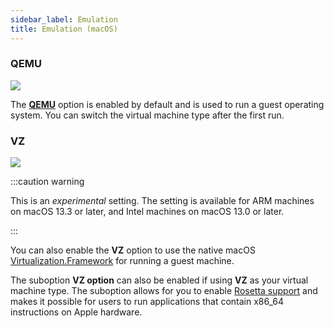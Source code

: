```yaml
---
sidebar_label: Emulation
title: Emulation (macOS)
---
```


<head>
  <link rel="canonical" href="https://docs.rancherdesktop.io/ui/preferences/virtual-machine/emulation"/>
</head>

### QEMU

 ![](https://suse-rancher-media.s3.amazonaws.com/desktop/v1.10/preferences/macOS_virtualMachine_tabEmulation.png)

The [**QEMU**](https://www.qemu.org/documentation/) option is enabled by default and is used to run a guest operating system. You can switch the virtual machine type after the first run.

### VZ

 ![](https://suse-rancher-media.s3.amazonaws.com/desktop/v1.10/preferences/macOS_virtualMachine_tabEmulation_vz.png)

:::caution warning

This is an *experimental* setting. The setting is available for ARM machines on  macOS 13.3 or later, and Intel machines on macOS 13.0 or later.

:::

You can also enable the **VZ** option to use the native macOS [Virtualization.Framework](https://developer.apple.com/documentation/virtualization) for running a guest machine.

The suboption **VZ option** can also be enabled if using **VZ** as your virtual machine type. The suboption allows for you to enable [Rosetta support](https://developer.apple.com/documentation/virtualization/running_intel_binaries_in_linux_vms_with_rosetta) and makes it possible for users to run applications that contain x86_64 instructions on Apple hardware.
